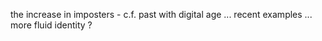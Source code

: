 the increase in imposters - c.f. past with digital age ... recent examples ... more fluid identity ?